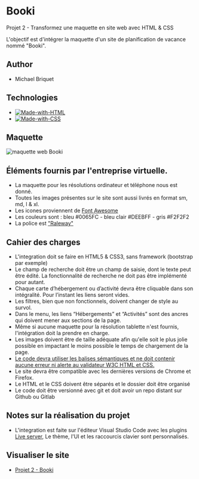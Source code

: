 # Booki
Projet 2 - Transformez une maquette en site web avec HTML & CSS

L'objectif est d'intégrer la maquette d'un site de planification de vacance nommé "Booki".

## Author 

- Michael Briquet

## Technologies

- [![Made-with-HTML](https://img.shields.io/badge/Made%20with-HTML-e34c26)](https://developer.mozilla.org/fr/docs/Web/HTML)
- [![Made-with-CSS](https://img.shields.io/badge/Made%20with-CSS-563d7c)](https://developer.mozilla.org/fr/docs/Web/CSS)

## Maquette 
![maquette web Booki](https://github.com/Michaelbr-Dev/OCR-Project-2/blob/main/images/github/desktop-gh.png)

## Éléments fournis par l'entreprise virtuelle.
- La maquette pour les résolutions ordinateur et téléphone nous est donné.
- Toutes les images présentes sur le site sont aussi livrés en format sm, md, l & xl.
- Les icones proviennent de [Font Awesome](https://fontawesome.com/)
- Les couleurs sont : bleu #0065FC - bleu clair #DEEBFF - gris #F2F2F2
- La police est ["Raleway"](https://fonts.google.com/specimen/Raleway)

## Cahier des charges
- L'integration doit se faire en HTML5 & CSS3, sans framework (bootstrap par exemple)
- Le champ de recherche doit être un champ de saisie, dont le texte peut être édité. La fonctionnalité de recherche ne doit pas être implémenté pour autant.
- Chaque carte d’hébergement ou d’activité devra être cliquable dans son intégralité. Pour l’instant les liens seront vides.
- Les filtres, bien que non fonctionnels, doivent changer de style au survol.
- Dans le menu, les liens “Hébergements” et “Activités” sont des ancres qui doivent mener aux sections de la page.
- Même si aucune maquette pour la résolution tablette n'est fournis, l'intégration doit la prendre en charge.
- Les images doivent être de taille adéquate afin qu'elle soit le plus jolie possible en impactant le moins possible le temps de chargement de la page.
- [Le code devra utiliser les balises sémantiques et ne doit contenir aucune erreur ni alerte au validateur W3C HTML et CSS.](https://validator.w3.org/nu/?doc=https%3A%2F%2Fmathisbarre.github.io%2FMathisBarre_2_14102020%2F)
- Le site devra être compatible avec les dernières versions de Chrome et Firefox.
- Le HTML et le CSS doivent être séparés et le dossier doit être organisé
- Le code doit être versionné avec git et doit avoir un repo distant sur Github ou Gitlab

## Notes sur la réalisation du projet
- L'integration est faite sur l'éditeur Visual Studio Code avec les plugins [Live server](https://marketplace.visualstudio.com/items?itemName=ritwickdey.LiveServer), Le thème, l'UI et les raccourcis clavier sont personnalisés.

## Visualiser le site
- [Projet 2 - Booki](https://michaelbr-dev.github.io/OCR-Project-2/)
